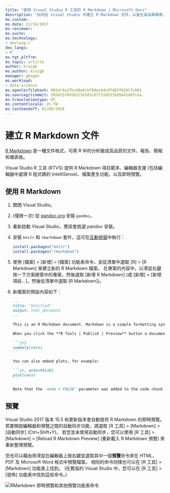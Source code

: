 ```yaml
---
title: "使用 Visual Studio R 工具的 R Markdown | Microsoft Docs"
description: "如何在 Visual Studio 中建立 R Markdown 文件，以產生高品質報表、簡報和儀表板。"
ms.custom: 
ms.date: 11/16/2017
ms.reviewer: 
ms.suite: 
ms.technology:
- devlang-r
dev_langs:
- R
ms.tgt_pltfrm: 
ms.topic: article
author: kraigb
ms.author: kraigb
manager: ghogen
ms.workload:
- data-science
ms.openlocfilehash: 982dc9a2fbcb8e6cb790ec64c07d83f02017c803
ms.sourcegitcommit: 205d15f4558315e585c67f33d5335d5b41d0fcea
ms.translationtype: HT
ms.contentlocale: zh-TW
ms.lasthandoff: 02/09/2018
---
```

# <a name="creating-r-markdown-documents"></a>建立 R Markdown 文件

[R Markdown](https://rmarkdown.rstudio.com/) 是一種文件格式，可將 R 中的分析變成高品質的文件、報告、簡報和儀表板。

Visual Studio R 工具 (RTVS) 提供 R Markdown 項目範本、編輯器支援 (包括編輯器中處理 R 程式碼的 IntelliSense)、檔案產生功能，以及即時預覽。

## <a name="using-r-markdown"></a>使用 R Markdown

1. 關閉 Visual Studio。
1. (僅限一次) 從 [pandoc.org](http://pandoc.org/installing.html) 安裝 `pandoc`。
1. 重新啟動 Visual Studio，應該會挑選 pandoc 安裝。
1. 安裝 `knitr` 和 `rmarkdown` 套件，這可在[互動視窗](interactive-repl-for-r-in-visual-studio.md)中執行：

    ```R
    install.packages("knitr")
    install.packages("rmarkdown")

    ```
1. 使用 [檔案] > [新增] > [檔案] 功能表命令，並從清單中選取 [R] > [R Markdown] 來建立新的 R Markdown 檔案。 在專案的內容中，以滑鼠右鍵按一下方案總管中的專案，然後選取 [新增 R Markdown] (或 [新增] > [新增項目...]，然後從清單中選取 [R Markdown])。

1. 新檔案的預設內容如下︰

    ~~~markdown
    ---
    title: "Untitled"
    output: html_document
    ---

    This is an R Markdown document. Markdown is a simple formatting syntax for authoring HTML, PDF, and Microsoft Word documents. For more details on using R Markdown see <http://rmarkdown.rstudio.com>.

    When you click the **R Tools | Publish | Preview** button a document will be generated that includes both content as well as the output of any embedded R code chunks within the document. You can embed an R code chunk like this:

    ```{r}
    summary(cars)
    ```

    You can also embed plots, for example:

    ```{r, echo=FALSE}
    plot(cars)
    ```

    Note that the `echo = FALSE` parameter was added to the code chunk to prevent printing of the R code that generated the plot.

    ~~~

## <a name="previews"></a>預覽

Visual Studio 2017 版本 15.5 和更新版本會自動提供 R Markdown 的即時預覽。 若要開啟編輯器和預覽之間的自動同步功能，請選取 [R 工具] > [Markdown] > [自動同步] (Ctrl+Shift+Y)。 若您並未使用自動同步，您可以使用 [R 工具] > [Markdown] > [Reload R Markdown Preview] (重新載入 R Markdown 預覽) 來重新整理預覽。

您也可以藉由用滑鼠在編輯器上按右鍵並選取其中一個**預覽**命令來在 HTML、PDF 及 Microsoft Word 格式中預覽檔案。 相同的命令同樣也可以在 [R 工具] > [Markdown] 功能表上找到。 (在舊版的 Visual Studio 中，您可以在 [R 工具] > [發佈] 功能表中找到這些命令。)

![RMarkdown 即時預覽和其他預覽功能表命令](media/rmarkdown-live-preview.png)
